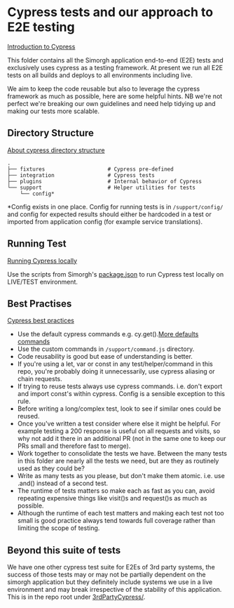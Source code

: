 # Cypress tests and our approach to E2E testing

[Introduction to Cypress](https://docs.cypress.io/guides/core-concepts/introduction-to-cypress.html#Cypress-Is-Simple)

This folder contains all the Simorgh application end-to-end (E2E) tests and exclusively uses cypress as a testing framework. At present we run all E2E tests on all builds and deploys to all environments including live.

We aim to keep the code reusable but also to leverage the cypress framework as much as possible, here are some helpful hints. NB we're not perfect we're breaking our own guidelines and need help tidying up and making our tests more scalable.

## Directory Structure

[About cypress directory structure](https://docs.cypress.io/guides/core-concepts/writing-and-organizing-tests.html#Folder-Structure)

<!-- prettier-ignore -->
    .
    ├── fixtures                    # Cypress pre-defined
    ├── integration                 # Cypress tests
    ├── plugins                     # Internal behavior of Cypress
    └── support                     # Helper utilities for tests
        └── config*

\*Config exists in one place. Config for running tests is in `/support/config/` and config for expected results should either be hardcoded in a test or imported from application config (for example service translations).

## Running Test

[Running Cypress locally](https://github.com/bbc/simorgh#end-to-end-tests)

Use the scripts from Simorgh's [package.json](https://github.com/bbc/simorgh/blob/latest/package.json#L39#L40) to run Cypress test locally on LIVE/TEST environment.

## Best Practises

[Cypress best practices](https://docs.cypress.io/guides/references/best-practices.html)

- Use the default cypress commands e.g. cy.get().[More defaults commands](https://docs.cypress.io/api/api/table-of-contents.html)
- Use the custom commands in `/support/command.js` directory.
- Code reusability is good but ease of understanding is better.
- If you're using a let, var or const in any test/helper/command in this repo, you're probably doing it unnecessarily, use cypress aliasing or chain requests.
- If trying to reuse tests always use cypress commands. i.e. don't export and import const's within cypress. Config is a sensible exception to this rule.
- Before writing a long/complex test, look to see if similar ones could be reused.
- Once you've written a test consider where else it might be helpful. For example testing a 200 response is useful on all requests and visits, so why not add it there in an additional PR (not in the same one to keep our PRs small and therefore fast to merge).
- Work together to consolidate the tests we have. Between the many tests in this folder are nearly all the tests we need, but are they as routinely used as they could be?
- Write as many tests as you please, but don't make them atomic. i.e. use .and() instead of a second test.
- The runtime of tests matters so make each as fast as you can, avoid repeating expensive things like visit()s and request()s as much as possible.
- Although the runtime of each test matters and making each test not too small is good practice always tend towards full coverage rather than limiting the scope of testing.

## Beyond this suite of tests

We have one other cypress test suite for E2Es of 3rd party systems, the success of those tests may or may not be partially dependent on the simorgh application but they definitely include systems we use in a live environment and may break irrespective of the stability of this application. This is in the repo root under [3rdPartyCypress/](https://github.com/bbc/simorgh/blob/latest/3rdPartyCypress).
